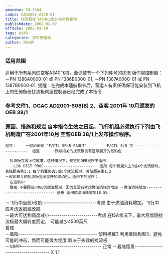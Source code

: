 ```yaml
---
amendno: 39-3504  
cadno: CAD2002-A340-01  
title: 扰流板在飞行中出现非指令性移动  
publishdate: 2002-01-07  
effdate: 2002-01-10  
tags: A340  
categories: 华东管理局  
author: 邬纪召  
---
```

  
### 适用范围  
适用于所有系列的空客A340飞机，至少装有一个下列件号的扰流
板伺服控制器：     －PN 1386A0000-01 或 PN 1386B0000-01,     －PN 1387A0000-01 或 PN 1387B0000-01.     提醒：在完成本适航指令后，营运人有责任确保可能安装到飞机
上的任何备份扰流板伺服控制器已经完成了本指令  
  
<!--more-->  
### 参考文件1、DGAC AD2001-608(B) 2、空客 2001年 10月颁发的 OEB 38/1  
  
### 原因、措施和规定 自本指令生效之日起，飞行机组必须执行下列由飞机制造厂在2001年10月 空客OEB 38/1上发布操作程序。  
    程序：    －假如出现 “F/CTL SPLR FAULT"        -F/CTL S/D 页-----------------------  检查     －假如相关的扰流板没有显示展开的琥珀色  
  
      扰流板在收上位故障，这种情况下，规定的OEB程序不适用  
       -LDG DIST PROC-----------------------  适用 每个机翼失去3或4个扰流板时，着陆距离乘1.1 每个机翼失去5或6个扰流板时，着陆距离乘1.2  
    －假如相关的扰流板显示展开的琥珀色，适用下列程序：  
      在巡航中  
      警戒 不要顾及FMGC的燃油预测，因为其没有考虑燃油消耗的增加 －燃油消耗增加----------------------------- 适用 适用燃油消耗增加18.5%  
   －飞行中返航/改航---------------------------考虑 由于燃油消耗增加，飞行中应考虑返航或改航  
－最大可达到高度减小------------------------考虑 在ISA状况下，最大高度随扰流板最大偏转度而定， 可能减少4500英尺  
着陆  
   －着陆--------------------------------------- 使用襟翼3 利用着陆构型3，避免可能的冲击，然而可能很大程度 取决于失效的扰流板  
   －VAPP---------------------------------------- 正常    －着陆距离------------------------------------ X 1.1  
